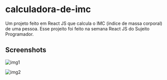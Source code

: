 # calculadora-de-imc

 Um projeto feito em React JS que calcula o IMC (índice de massa corporal) de uma pessoa. Esse projeito foi feito na semana React JS do Sujeito Programador.



## Screenshots

![img1](https://user-images.githubusercontent.com/60331328/151894919-8da56fd6-a920-4771-aced-7109653ae277.png)



![img2](https://user-images.githubusercontent.com/60331328/151894930-c7299150-ecbe-4c5c-9767-4fc381e85971.png)
